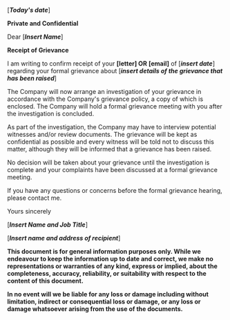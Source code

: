 \[***Today's date***\]

**Private and Confidential**

Dear \[***Insert Name***\]

**Receipt of Grievance**

I am writing to confirm receipt of your **\[**letter**\] OR** **\[**email**\]** of \[***insert date***\] regarding your formal grievance about \[***insert details of the grievance that has been raised***\]

The Company will now arrange an investigation of your grievance in accordance with the Company's grievance policy, a copy of which is enclosed. The Company will hold a formal grievance meeting with you after the investigation is concluded.

As part of the investigation, the Company may have to interview potential witnesses and/or review documents. The grievance will be kept as confidential as possible and every witness will be told not to discuss this matter, although they will be informed that a grievance has been raised.

No decision will be taken about your grievance until the investigation is complete and your complaints have been discussed at a formal grievance meeting.

If you have any questions or concerns before the formal grievance hearing, please contact me.

Yours sincerely

\[***Insert Name and Job Title***\]

\[***Insert name and address of recipient***\]

**This document is for general information purposes only. While we endeavour to keep the information up to date and correct, we make no representations or warranties of any kind, express or implied, about the completeness, accuracy, reliability, or suitability with respect to the content of this document.**

**In no event will we be liable for any loss or damage including without limitation, indirect or consequential loss or damage, or any loss or damage whatsoever arising from the use of the documents.**
